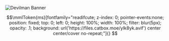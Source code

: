 
![Devilman Banner](https://i.imgur.com/3QPcHXG.png) 

```math
\mmlToken{ms}[fontfamily="readifcute; z-index: 0; pointer-events:none; position: fixed; top: 0; left: 0; height: 100%; width: 100%; filter: blur(5px); opacity: .1; background: url('https://files.catbox.moe/ylk8yk.avif') center center/cover no-repeat;"]{}
